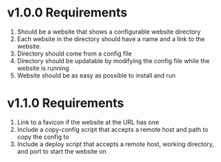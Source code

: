 # v1.0.0 Requirements

1. Should be a website that shows a configurable website directory
2. Each website in the directory should have a name and a link to the website.
3. Directory should come from a config file
4. Directory should be updatable by modifying the config file while the website
   is running
5. Website should be as easy as possible to install and run

# v1.1.0 Requirements
1. Link to a favicon if the website at the URL has one
2. Include a copy-config script that accepts a remote host and path to copy the
   config to
3. Include a deploy script that accepts a remote host, working directory, and
   port to start the website on
